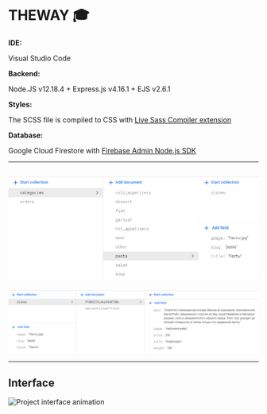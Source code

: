 # THEWAY :mortar_board:

**IDE:**

Visual Studio Code

**Backend:**

Node.JS v12.18.4 + Express.js v4.16.1 + EJS v2.6.1

**Styles:**

The SCSS file is compiled to CSS with [Live Sass Compiler extension](https://marketplace.visualstudio.com/items?itemName=ritwickdey.live-sass)

**Database:**

Google Cloud Firestore with [Firebase Admin Node.js SDK](https://www.npmjs.com/package/firebase-admin)

---
![Cloud Firestore image 1](https://github.com/EugeneKostin/img_repo/blob/main/theway/firestore1.PNG)
---
![Cloud Firestore image 2](https://github.com/EugeneKostin/img_repo/blob/main/theway/firestore2.PNG)

---

## Interface
![Project interface animation](https://github.com/EugeneKostin/img_repo/blob/main/theway/theway.gif)